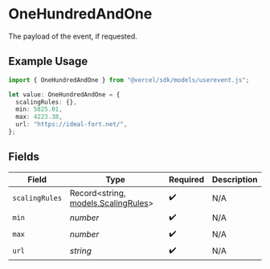 # OneHundredAndOne

The payload of the event, if requested.

## Example Usage

```typescript
import { OneHundredAndOne } from "@vercel/sdk/models/userevent.js";

let value: OneHundredAndOne = {
  scalingRules: {},
  min: 5825.01,
  max: 4223.38,
  url: "https://ideal-fort.net/",
};
```

## Fields

| Field                                                            | Type                                                             | Required                                                         | Description                                                      |
| ---------------------------------------------------------------- | ---------------------------------------------------------------- | ---------------------------------------------------------------- | ---------------------------------------------------------------- |
| `scalingRules`                                                   | Record<string, [models.ScalingRules](../models/scalingrules.md)> | :heavy_check_mark:                                               | N/A                                                              |
| `min`                                                            | *number*                                                         | :heavy_check_mark:                                               | N/A                                                              |
| `max`                                                            | *number*                                                         | :heavy_check_mark:                                               | N/A                                                              |
| `url`                                                            | *string*                                                         | :heavy_check_mark:                                               | N/A                                                              |